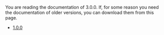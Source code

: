 You are reading the documentation of 3.0.0. 
If, for some reason you need the documentation of older versions, you can download them from this page.

  * [1.0.0](/archive/rpclib_docs_1.0.0.zip)
